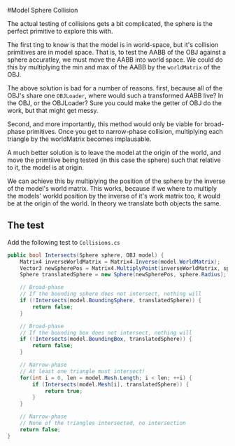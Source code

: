 #Model Sphere Collision

The actual testing of collisions gets a bit complicated, the sphere is the perfect primitive to explore this with. 

The first ting to know is that the model is in world-space, but it's collision primitives are in model space. That is, to test the AABB of the OBJ against a sphere accuratley, we must move the AABB into world space. We could do this by multiplying the min and max of the AABB by the ```worldMatrix``` of the OBJ.

The above solution is bad for a number of reasons. first, because all of the OBJ's share one ```OBJLoader```, where would such a transformed AABB live? In the OBJ, or the OBJLoader? Sure you could make the getter of OBJ do the work, but that might get messy.

Second, and more importantly, this method would only be viable for broad-phase primitives. Once you get to narrow-phase collision, multiplying each triangle by the worldMatrix becomes implausable.

A much better solution is to leave the model at the origin of the world, and move the primtiive being tested (in this case the sphere) such that relative to it, the model is at origin. 

We can achieve this by multiplying the position of the sphere by the inverse of the model's world matrix. This works, because if we where to multiply the models' workld position by the inverse of it's work matrix too, it would be at the origin of the world. In theory we translate both objects the same.

## The test

Add the following test to ```Collisions.cs```

```cs
public bool Intersects(Sphere sphere, OBJ model) {
    Matrix4 inverseWorldMatrix = Matrix4.Inverse(model.WorldMatrix);
    Vector3 newSpherePos = Matrix4.MultiplyPoint(inverseWorldMatrix, sphere.Position.ToVector());
    Sphere translatedSphere = new Sphere(newSpherePos, sphere.Radius);

    // Broad-phase
    // If the bounding sphere does not intersect, nothing will
    if (!Intersects(model.BoundingSphere, translatedSphere)) {
        return false;
    }

    // Broad-phase
    // If the bounding box does not intersect, nothing will
    if (!Intersects(model.BoundingBox, translatedSphere)) {
        return false;
    }

    // Narrow-phase
    // At least one triangle must intersect!
    for(int i = 0, len = model.Mesh.Length; i < len; ++i) {
        if (Intersects(model.Mesh[i], translatedSphere)) {
            return true;
        }
    }

    // Narrow-phase
    // None of the triangles intersected, no intersection
    return false;
}
```